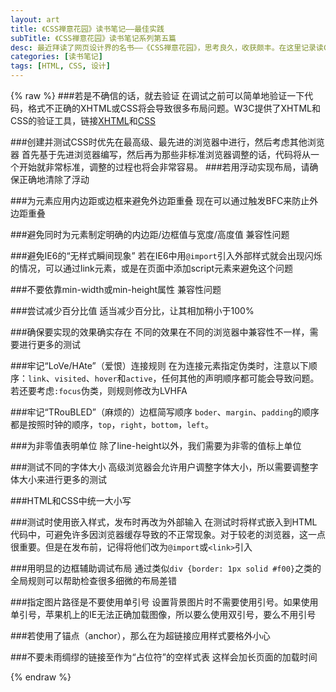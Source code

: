 ```yaml
---
layout: art
title: 《CSS禅意花园》读书笔记——最佳实践
subTitle: 《CSS禅意花园》读书笔记系列第五篇
desc: 最近拜读了网页设计界的名书——《CSS禅意花园》，思考良久，收获颇丰。在这里记录读CSS禅意花园中所归纳出来的重点，方便日后再读、再品
categories: [读书笔记]
tags: [HTML, CSS, 设计]
---
```


{% raw %}
###若是不确信的话，就去验证
在调试之前可以简单地验证一下代码，格式不正确的XHTML或CSS将会导致很多布局问题。W3C提供了XHTML和CSS的验证工具，链接[XHTML](http://validator.w3.org)和[CSS](http://jigsaw.w3.org/css-validator/)

###创建并测试CSS时优先在最高级、最先进的浏览器中进行，然后考虑其他浏览器
首先基于先进浏览器编写，然后再为那些非标准浏览器调整的话，代码将从一个开始就非常标准，调整的过程也将会非常容易。
###若用浮动实现布局，请确保正确地清除了浮动

###为元素应用内边距或边框来避免外边距重叠
现在可以通过触发BFC来防止外边距重叠

###避免同时为元素制定明确的内边距/边框值与宽度/高度值
兼容性问题

###避免IE6的“无样式瞬间现象”
若在IE6中用`@import`引入外部样式就会出现闪烁的情况，可以通过link元素，或是在页面中添加script元素来避免这个问题

###不要依靠min-width或min-height属性
兼容性问题

###尝试减少百分比值
适当减少百分比，让其相加稍小于100%

###确保要实现的效果确实存在
不同的效果在不同的浏览器中兼容性不一样，需要进行更多的测试

###牢记“LoVe/HAte”（爱恨）连接规则
在为连接元素指定伪类时，注意以下顺序：`link`、`visited`、`hover`和`active`，任何其他的声明顺序都可能会导致问题。若还要考虑`:focus`伪类，则规则修改为LVHFA

###牢记“TRouBLED”（麻烦的）边框简写顺序
`boder`、`margin`、`padding`的顺序都是按照时钟的顺序，`top`，`right`，`bottom`，`left`。

###为非零值表明单位
除了line-height以外，我们需要为非零的值标上单位

###测试不同的字体大小
高级浏览器会允许用户调整字体大小，所以需要调整字体大小来进行更多的测试

###HTML和CSS中统一大小写

###测试时使用嵌入样式，发布时再改为外部输入
在测试时将样式嵌入到HTML代码中，可避免许多因浏览器缓存导致的不正常现象。对于较老的浏览器，这一点很重要。但是在发布前，记得将他们改为`@import`或`<link>`引入

###用明显的边框辅助调试布局
通过类似`div {border: 1px solid #f00}`之类的全局规则可以帮助检查很多细微的布局差错

###指定图片路径是不要使用单引号
设置背景图片时不需要使用引号。如果使用单引号，苹果机上的IE无法正确加载图像，所以要么使用双引号，要么不用引号

###若使用了锚点（anchor），那么在为超链接应用样式要格外小心

###不要未雨绸缪的链接至作为“占位符”的空样式表
这样会加长页面的加载时间

{% endraw %}